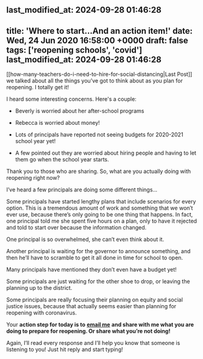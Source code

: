 last_modified_at: 2024-09-28 01:46:28
---
title: 'Where to start...And an action item!'
date: Wed, 24 Jun 2020 16:58:00 +0000
draft: false
tags: ['reopening schools', 'covid']
last_modified_at: 2024-09-28 01:46:28
---

[[how-many-teachers-do-i-need-to-hire-for-social-distancing|Last Post]] we talked about all the things you’ve got to think about as you plan for reopening. I totally get it! 

I heard some interesting concerns. Here's a couple: 

*   Beverly is worried about her after-school programs
    
*   Rebecca is worried about money! 
    
*   Lots of principals have reported not seeing budgets for 2020-2021 school year yet! 
    
*   A few pointed out they are worried about hiring people and having to let them go when the school year starts. 
    

Thank you to those who are sharing. So, what are you actually doing with reopening right now?

I’ve heard a few principals are doing some different things...

Some principals have started lengthy plans that include scenarios for every option. This is a tremendous amount of work and something that we won’t ever use, because there’s only going to be one thing that happens. In fact, one principal told me she spent five hours on a plan, only to have it rejected and told to start over because the information changed. 

One principal is so overwhelmed, she can’t even think about it.

Another principal is waiting for the governor to announce something, and then he’ll have to scramble to get it all done in time for school to open.

Many principals have mentioned they don’t even have a budget yet!

Some principals are just waiting for the other shoe to drop, or leaving the planning up to the district. 

Some principals are really focusing their planning on equity and social justice issues, because that actually seems easier than planning for reopening with coronavirus.

Your **action step for today is to** [**email me**](mailto:jethro@hey.com?subject=Where%20to%20start%3F%3F%3F) **and share with me what you are doing to prepare for reopening. Or share what you’re not doing!**

Again, I’ll read every response and I’ll help you know that someone is listening to you! Just hit reply and start typing!